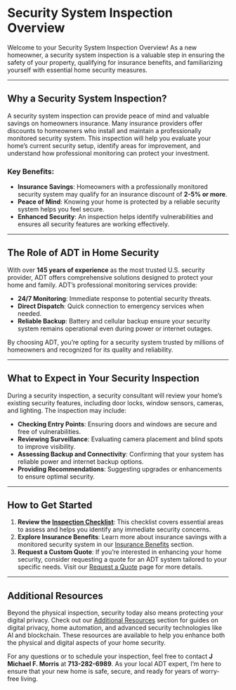 # Security System Inspection Overview

Welcome to your Security System Inspection Overview! As a new homeowner, a security system inspection is a valuable step in ensuring the safety of your property, qualifying for insurance benefits, and familiarizing yourself with essential home security measures.

---

## Why a Security System Inspection?

A security system inspection can provide peace of mind and valuable savings on homeowners insurance. Many insurance providers offer discounts to homeowners who install and maintain a professionally monitored security system. This inspection will help you evaluate your home’s current security setup, identify areas for improvement, and understand how professional monitoring can protect your investment.

### Key Benefits:
- **Insurance Savings**: Homeowners with a professionally monitored security system may qualify for an insurance discount of **2-5% or more**.
- **Peace of Mind**: Knowing your home is protected by a reliable security system helps you feel secure.
- **Enhanced Security**: An inspection helps identify vulnerabilities and ensures all security features are working effectively.

---

## The Role of ADT in Home Security

With over **145 years of experience** as the most trusted U.S. security provider, ADT offers comprehensive solutions designed to protect your home and family. ADT’s professional monitoring services provide:
- **24/7 Monitoring**: Immediate response to potential security threats.
- **Direct Dispatch**: Quick connection to emergency services when needed.
- **Reliable Backup**: Battery and cellular backup ensure your security system remains operational even during power or internet outages.

By choosing ADT, you’re opting for a security system trusted by millions of homeowners and recognized for its quality and reliability.

---

## What to Expect in Your Security Inspection

During a security inspection, a security consultant will review your home’s existing security features, including door locks, window sensors, cameras, and lighting. The inspection may include:
- **Checking Entry Points**: Ensuring doors and windows are secure and free of vulnerabilities.
- **Reviewing Surveillance**: Evaluating camera placement and blind spots to improve visibility.
- **Assessing Backup and Connectivity**: Confirming that your system has reliable power and internet backup options.
- **Providing Recommendations**: Suggesting upgrades or enhancements to ensure optimal security.

---

## How to Get Started

1. **Review the [Inspection Checklist](Inspection-Checklist.md)**: This checklist covers essential areas to assess and helps you identify any immediate security concerns.
2. **Explore Insurance Benefits**: Learn more about insurance savings with a monitored security system in our [Insurance Benefits](Insurance-Benefits.md) section.
3. **Request a Custom Quote**: If you’re interested in enhancing your home security, consider requesting a quote for an ADT system tailored to your specific needs. Visit our [Request a Quote](Request-Quote.md) page for more details.

---

## Additional Resources

Beyond the physical inspection, security today also means protecting your digital privacy. Check out our [Additional Resources](../Additional-Resources/) section for guides on digital privacy, home automation, and advanced security technologies like AI and blockchain. These resources are available to help you enhance both the physical and digital aspects of your home security.

For any questions or to schedule your inspection, feel free to contact **J Michael F. Morris** at **713-282-6989**. As your local ADT expert, I’m here to ensure that your new home is safe, secure, and ready for years of worry-free living.
